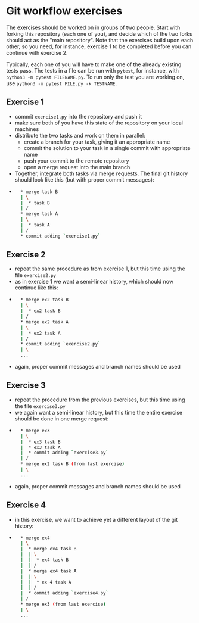 Git workflow exercises
=======================

The exercises should be worked on in groups of two people.
Start with forking this repository (each one of you), and decide which of the two
forks should act as the "main repository". Note that the exercises
build upon each other, so you need, for instance,  exercise 1 to be completed before
you can continue with exercise 2.

Typically, each one of you will have to make one of the already existing tests pass. 
The tests in a file can be run with `pytest`, for instance, with `python3 -m pytest FILENAME.py`.
To run only the test you are working on, use `python3 -m pytest FILE.py -k TESTNAME`.


## Exercise 1

- commit `exercise1.py` into the repository and push it
- make sure both of you have this state of the repository on your local machines
- distribute the two tasks and work on them in parallel:
  - create a branch for your task, giving it an appropriate name
  - commit the solution to your task in a single commit with appropriate name
  - push your commit to the remote repository
  - open a merge request into the main branch
- Together, integrate both tasks via merge requests. The final git history should look like this (but with proper commit messages):
- ```sh
    * merge task B
    | \
    |  * task B
    | /
    * merge task A
    | \
    |  * task A
    | /
    * commit adding `exercise1.py`
    ```


## Exercise 2

- repeat the same procedure as from exercise 1, but this time using the file `exercise2.py`
- as in exercise 1 we want a semi-linear history, which should now continue like this:
- ```sh
    * merge ex2 task B
    | \
    |  * ex2 task B
    | /
    * merge ex2 task A
    | \
    |  * ex2 task A
    | /
    * commit adding `exercise2.py`
    | \
    ...
    ```
- again, proper commit messages and branch names should be used


## Exercise 3

- repeat the procedure from the previous exercises, but this time using the file `exercise3.py`
- we again want a semi-linear history, but this time the entire exercise should be done in one merge request:
- ```sh
    * merge ex3
    | \
    |  * ex3 task B
    |  * ex3 task A
    |  * commit adding `exercise3.py`
    | /
    * merge ex2 task B (from last exercise)
    | \
    ...
    ```
- again, proper commit messages and branch names should be used


## Exercise 4

- in this exercise, we want to achieve yet a different layout of the git history:
- ```sh
    * merge ex4
    | \
    |  * merge ex4 task B
    |  | \
    |  |  * ex4 task B
    |  | /
    |  * merge ex4 task A
    |  | \
    |  |  * ex 4 task A
    |  | /
    |  * commit adding `exercise4.py`
    | /
    * merge ex3 (from last exercise)
    | \
    ...
    ```
